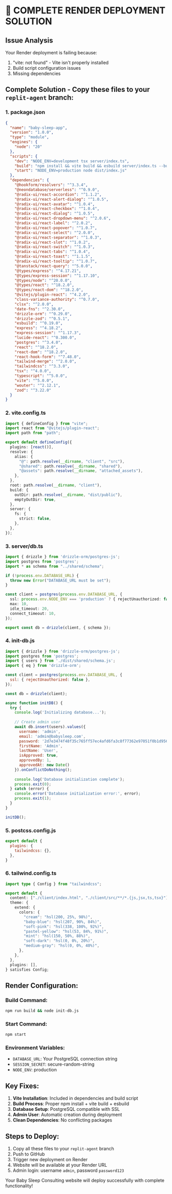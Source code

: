 # 🚀 COMPLETE RENDER DEPLOYMENT SOLUTION

## Issue Analysis
Your Render deployment is failing because:
1. "vite: not found" - Vite isn't properly installed
2. Build script configuration issues
3. Missing dependencies

## Complete Solution - Copy these files to your `replit-agent` branch:

### 1. package.json
```json
{
  "name": "baby-sleep-app",
  "version": "1.0.0",
  "type": "module",
  "engines": {
    "node": "20"
  },
  "scripts": {
    "dev": "NODE_ENV=development tsx server/index.ts",
    "build": "npm install && vite build && esbuild server/index.ts --bundle --platform=node --outfile=dist/index.js --external:@neondatabase/serverless --external:ws --external:postgres",
    "start": "NODE_ENV=production node dist/index.js"
  },
  "dependencies": {
    "@hookform/resolvers": "^3.3.4",
    "@neondatabase/serverless": "^0.9.0",
    "@radix-ui/react-accordion": "^1.1.2",
    "@radix-ui/react-alert-dialog": "^1.0.5",
    "@radix-ui/react-avatar": "^1.0.4",
    "@radix-ui/react-checkbox": "^1.0.4",
    "@radix-ui/react-dialog": "^1.0.5",
    "@radix-ui/react-dropdown-menu": "^2.0.6",
    "@radix-ui/react-label": "^2.0.2",
    "@radix-ui/react-popover": "^1.0.7",
    "@radix-ui/react-select": "^2.0.0",
    "@radix-ui/react-separator": "^1.0.3",
    "@radix-ui/react-slot": "^1.0.2",
    "@radix-ui/react-switch": "^1.0.3",
    "@radix-ui/react-tabs": "^1.0.4",
    "@radix-ui/react-toast": "^1.1.5",
    "@radix-ui/react-tooltip": "^1.0.7",
    "@tanstack/react-query": "^5.0.0",
    "@types/express": "^4.17.21",
    "@types/express-session": "^1.17.10",
    "@types/node": "^20.0.0",
    "@types/react": "^18.2.0",
    "@types/react-dom": "^18.2.0",
    "@vitejs/plugin-react": "^4.2.0",
    "class-variance-authority": "^0.7.0",
    "clsx": "^2.0.0",
    "date-fns": "^2.30.0",
    "drizzle-orm": "^0.29.0",
    "drizzle-zod": "^0.5.1",
    "esbuild": "^0.19.0",
    "express": "^4.18.2",
    "express-session": "^1.17.3",
    "lucide-react": "^0.300.0",
    "postgres": "^3.4.0",
    "react": "^18.2.0",
    "react-dom": "^18.2.0",
    "react-hook-form": "^7.48.0",
    "tailwind-merge": "^2.0.0",
    "tailwindcss": "^3.3.0",
    "tsx": "^4.0.0",
    "typescript": "^5.0.0",
    "vite": "^5.0.0",
    "wouter": "^2.12.1",
    "zod": "^3.22.0"
  }
}
```

### 2. vite.config.ts
```typescript
import { defineConfig } from "vite";
import react from "@vitejs/plugin-react";
import path from "path";

export default defineConfig({
  plugins: [react()],
  resolve: {
    alias: {
      "@": path.resolve(__dirname, "client", "src"),
      "@shared": path.resolve(__dirname, "shared"),
      "@assets": path.resolve(__dirname, "attached_assets"),
    },
  },
  root: path.resolve(__dirname, "client"),
  build: {
    outDir: path.resolve(__dirname, "dist/public"),
    emptyOutDir: true,
  },
  server: {
    fs: {
      strict: false,
    },
  },
});
```

### 3. server/db.ts
```typescript
import { drizzle } from 'drizzle-orm/postgres-js';
import postgres from 'postgres';
import * as schema from "../shared/schema";

if (!process.env.DATABASE_URL) {
  throw new Error("DATABASE_URL must be set");
}

const client = postgres(process.env.DATABASE_URL, {
  ssl: process.env.NODE_ENV === 'production' ? { rejectUnauthorized: false } : false,
  max: 10,
  idle_timeout: 20,
  connect_timeout: 10,
});

export const db = drizzle(client, { schema });
```

### 4. init-db.js
```javascript
import { drizzle } from 'drizzle-orm/postgres-js';
import postgres from 'postgres';
import { users } from './dist/shared/schema.js';
import { eq } from 'drizzle-orm';

const client = postgres(process.env.DATABASE_URL, {
  ssl: { rejectUnauthorized: false },
});

const db = drizzle(client);

async function initDB() {
  try {
    console.log('Initializing database...');
    
    // Create admin user
    await db.insert(users).values({
      username: 'admin',
      email: 'admin@babysleep.com',
      password: '2d7e3474f48f35c765ff57ec4afd6fa3c8f77362e97051f0b1d95694760cc000ee10d3031384fe9a83b21df6e70e0811f0f1f450515e2aef701032ec3fcf87d3.b87302cfeb9918193bef00c80b05345f',
      firstName: 'Admin',
      lastName: 'User',
      isApproved: true,
      approvedBy: 1,
      approvedAt: new Date()
    }).onConflictDoNothing();
    
    console.log('Database initialization complete');
    process.exit(0);
  } catch (error) {
    console.error('Database initialization error:', error);
    process.exit(1);
  }
}

initDB();
```

### 5. postcss.config.js
```javascript
export default {
  plugins: {
    tailwindcss: {},
  },
}
```

### 6. tailwind.config.ts
```typescript
import type { Config } from "tailwindcss";

export default {
  content: ["./client/index.html", "./client/src/**/*.{js,jsx,ts,tsx}"],
  theme: {
    extend: {
      colors: {
        "cream": "hsl(200, 25%, 98%)",
        "baby-blue": "hsl(207, 90%, 84%)",
        "soft-pink": "hsl(338, 100%, 92%)",
        "pastel-yellow": "hsl(53, 84%, 91%)",
        "mint": "hsl(150, 50%, 88%)",
        "soft-dark": "hsl(0, 0%, 20%)",
        "medium-gray": "hsl(0, 0%, 40%)",
      },
    },
  },
  plugins: [],
} satisfies Config;
```

## Render Configuration:

### Build Command:
```bash
npm run build && node init-db.js
```

### Start Command:
```bash
npm start
```

### Environment Variables:
- `DATABASE_URL`: Your PostgreSQL connection string
- `SESSION_SECRET`: secure-random-string
- `NODE_ENV`: production

## Key Fixes:

1. **Vite Installation**: Included in dependencies and build script
2. **Build Process**: Proper npm install + vite build + esbuild
3. **Database Setup**: PostgreSQL compatible with SSL
4. **Admin User**: Automatic creation during deployment
5. **Clean Dependencies**: No conflicting packages

## Steps to Deploy:

1. Copy all these files to your `replit-agent` branch
2. Push to GitHub
3. Trigger new deployment on Render
4. Website will be available at your Render URL
5. Admin login: username `admin`, password `password123`

Your Baby Sleep Consulting website will deploy successfully with complete functionality!